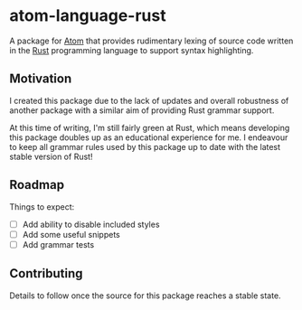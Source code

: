 # atom-language-rust

A package for [Atom][atom] that provides rudimentary lexing of source code
written in the [Rust][rust] programming language to support syntax highlighting.

## Motivation

I created this package due to the lack of updates and overall robustness of
another package with a similar aim of providing Rust grammar support.

At this time of writing, I'm still fairly green at Rust, which means developing
this package doubles up as an educational experience for me. I endeavour to
keep all grammar rules used by this package up to date with the latest stable
version of Rust!

## Roadmap

Things to expect:

- [ ] Add ability to disable included styles
- [ ] Add some useful snippets
- [ ] Add grammar tests

## Contributing

Details to follow once the source for this package reaches a stable state.

[atom]: https://atom.io/
[rust]: https://www.rust-lang.org/
